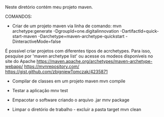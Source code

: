 Neste diretório contém meu projeto maven.

COMANDOS:
- Criar de um projeto maven via linha de comando:
mvn archetype:generate -DgroupId=one.digitalinnovation -DartifactId=quick-start-maven -Darchetype=maven-archetype-quickstart -DinteractiveMode=false

É possível criar projetos com diferentes tipos de acrchetypes. Para isso, pesquise por 'maven archetype list' ou acesse os modeos disponíveis no site do Apache https://maven.apache.org/archetypes/maven-archetype-webapp/
https://mvnrepository.com/
https://gist.github.com/zbigniewTomczak/4235871

- Compilar de classes em um projeto maven
mvn compile

- Testar a aplicação
mnv test

- Empacotar o software criando o arquivo .jar
mnv package

- Limpar o diretório de trabalho - excluir a pasta target
mvn clean

